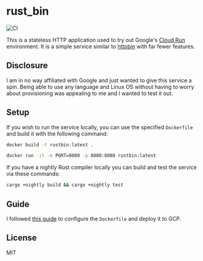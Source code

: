 # rust_bin
![CI](https://github.com/gsquire/rust_bin/workflows/CI/badge.svg)

This is a stateless HTTP application used to try out Google's [Cloud Run](https://cloud.google.com/run)
environment. It is a simple service similar to [httpbin](https://httpbin.org/) with far fewer
features.

## Disclosure
I am in no way affiliated with Google and just wanted to give this service a spin. Being able to use
any language and Linux OS without having to worry about provisioning was appealing to me and I wanted
to test it out.

## Setup
If you wish to run the service locally, you can use the specified `Dockerfile` and build it with the
following command:

```sh
docker build -t rustbin:latest .
```

```sh
docker run -it -e PORT=8080 -p 8080:8080 rustbin:latest
```

If you have a nightly Rust compiler locally you can build and test the service via these commands:

```sh
cargo +nightly build && cargo +nightly test
```

## Guide
I followed [this guide](https://cloud.google.com/run/docs/quickstarts/build-and-deploy) to configure
the `Dockerfile` and deploy it to GCP.

## License
MIT

